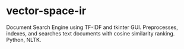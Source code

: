 # vector-space-ir
Document Search Engine using TF-IDF and tkinter GUI. Preprocesses, indexes, and searches text documents with cosine similarity ranking. Python, NLTK.
